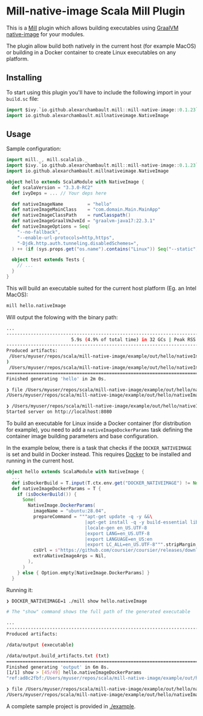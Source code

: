# Mill-native-image Scala Mill Plugin

This is a [Mill](https://com-lihaoyi.github.io/mill/mill/Intro_to_Mill.html) plugin which allows building executables using [GraalVM native-image](https://www.graalvm.org/latest/reference-manual/native-image/) for your modules.

The plugin allow build both natively in the current host (for example MacOS) or building in a Docker container to create Linux executables on any platform.

## Installing

To start using this plugin you'll have to include the following import in your `build.sc` file:

```scala
import $ivy.`io.github.alexarchambault.mill::mill-native-image::0.1.23`
import io.github.alexarchambault.millnativeimage.NativeImage
```

## Usage

Sample configuration:

```scala
import mill._, mill.scalalib._
import $ivy.`io.github.alexarchambault.mill::mill-native-image::0.1.23`
import io.github.alexarchambault.millnativeimage.NativeImage

object hello extends ScalaModule with NativeImage {
  def scalaVersion = "3.3.0-RC2"
  def ivyDeps = ... // Your deps here

  def nativeImageName         = "hello"
  def nativeImageMainClass    = "com.domain.Main.MainApp"
  def nativeImageClassPath    = runClasspath()
  def nativeImageGraalVmJvmId = "graalvm-java17:22.3.1"
  def nativeImageOptions = Seq(
    "--no-fallback",
    "--enable-url-protocols=http,https",
    "-Djdk.http.auth.tunneling.disabledSchemes=",
  ) ++ (if (sys.props.get("os.name").contains("Linux")) Seq("--static") else Seq.empty)

  object test extends Tests {
    // ...
  }
}
```

This will build an executable suited for the current host platform (Eg. an Intel MacOS):

```sh
mill hello.nativeImage
```

Will output the folowing with the binary path:

```sh
...
------------------------------------------------------------------------------------------------------------------------
                        5.9s (4.9% of total time) in 32 GCs | Peak RSS: 5.71GB | CPU load: 5.84
------------------------------------------------------------------------------------------------------------------------
Produced artifacts:
 /Users/myuser/repos/scala/mill-native-image/example/out/hello/nativeImage.dest/hello (executable
)
 /Users/myuser/repos/scala/mill-native-image/example/out/hello/nativeImage.dest/hello.build_artifacts.txt (txt)
========================================================================================================================
Finished generating 'hello' in 2m 0s.

❯ file /Users/myuser/repos/scala/mill-native-image/example/out/hello/nativeImage.dest/hello
/Users/myuser/repos/scala/mill-native-image/example/out/hello/nativeImage.dest/hello: Mach-O 64-bit executable x86_64

❯ /Users/myuser/repos/scala/mill-native-image/example/out/hello/nativeImage.dest/hello
Started server on http://localhost:8080
```

To build an executable for Linux inside a Docker container (for distribution for example), you need to add a `nativeImageDockerParams` task defining the container image building parameters and base configuration.

In the example below, there is a task that checks if the `DOCKER_NATIVEIMAGE` is set and build in Docker instead. This requires [Docker](https://www.docker.com/) to be installed and running in the current host.

```scala
object hello extends ScalaModule with NativeImage {
  ...
  def isDockerBuild = T.input(T.ctx.env.get("DOCKER_NATIVEIMAGE") != None)
  def nativeImageDockerParams = T {
    if (isDockerBuild()) {
      Some(
        NativeImage.DockerParams(
          imageName = "ubuntu:28.04",
          prepareCommand = """apt-get update -q -y &&\
                             |apt-get install -q -y build-essential libz-dev locales --no-install-recommends
                             |locale-gen en_US.UTF-8
                             |export LANG=en_US.UTF-8
                             |export LANGUAGE=en_US:en
                             |export LC_ALL=en_US.UTF-8""".stripMargin,
          csUrl = s"https://github.com/coursier/coursier/releases/download/v2.1.2/cs-x86_64-pc-linux.gz",
          extraNativeImageArgs = Nil,
        ),
      )
    } else { Option.empty[NativeImage.DockerParams] }
  }
```

Running it:

```sh
❯ DOCKER_NATIVEIMAGE=1 ./mill show hello.nativeImage

# The "show" command shows the full path of the generated executable

...
------------------------------------------------------------------------------------------------------------------------
Produced artifacts:

/data/output (executable)

/data/output.build_artifacts.txt (txt)
========================================================================================================================
Finished generating 'output' in 6m 8s.
[1/1] show > [45/49] hello.nativeImageDockerParams
"ref:ad8c2fbf:/Users/myuser/repos/scala/mill-native-image/example/out/hello/nativeImage.dest/hello"

❯ file /Users/myuser/repos/scala/mill-native-image/example/out/hello/nativeImage.dest/hello
/Users/myuser/repos/scala/mill-native-image/example/out/hello/nativeImage.dest/hello: ELF 64-bit LSB pie executable, x86-64, version 1 (SYSV), dynamically linked, interpreter /lib64/ld-linux-x86-64.so.2, BuildID[sha1]=27b4934e27e460ffb0a797ee0f7ae61d2a25bd3a, for GNU/Linux 3.2.0, with debug_info, not stripped
```

A complete sample project is provided in [./example](./example).
